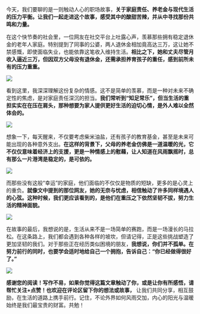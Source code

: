 今天，我们要聊的是一则触动人心的职场故事，**关于家庭责任、养老金与现代生活的压力平衡。让我们一起走进这个故事，感受其中的酸甜苦辣，并从中寻找那份共鸣和力量。**

在这个快节奏的社会里，一位网友在社交平台上吐露心声，羡慕那些拥有稳定退休金的老年人家庭。特别提到了同事的公婆，两人退休金相加竟高达三万，这让她不禁感慨，即使面临失业，也能依靠这笔收入维持生活。**相比之下，她和丈夫尽管月收入逼近三万，但因双方父母没有退休金，还需承担养育孩子的重任，感到前所未有的压力重重。**



![](https://cdn.jsdelivr.net/gh/wangwenjie1314/PicCDN/2024-6-28/1719539064532-image.png)



看到这里，我深深理解这份复杂的情感。这不是简单的羡慕，而是一种对未来不确定性的焦虑，是对家庭责任深沉的担当。**我们常听到“知足常乐”，但当生活的重担实实在在压在肩头，那种想要为家人提供更好生活的迫切心情，是外人难以全然体会的。**


![](https://cdn.jsdelivr.net/gh/wangwenjie1314/PicCDN/2024-6-28/1719538945804-image.png)


想象一下，每天醒来，不仅要考虑柴米油盐，还有孩子的教育基金，甚至是未来可能出现的各种意外支出。**在这样的背景下，父母的养老金仿佛是一道温暖的光，它不仅仅意味着经济上的支援，更是一种情感上的慰藉，让人知道在风雨飘摇时，总有那么一片港湾是稳定的，是可依的。**


![](https://cdn.jsdelivr.net/gh/wangwenjie1314/PicCDN/2024-6-28/1719538903333-image.png)


而那些没有这般“幸运”的家庭，他们面临的不仅仅是物质的短缺，更多的是心灵上的重负。**就像文中提到的那位网友，她的无奈与忧虑，相信触动了许多同样境遇人的心弦。这种时候，我们更应该看到的，是他们在重压之下依然坚韧不拔，努力生活的精神面貌。**

![](https://cdn.jsdelivr.net/gh/wangwenjie1314/PicCDN/2024-6-28/1719538926224-image.png)



在故事的最后，我想说的是，生活从来不是一场简单的赛跑，而是一场漫长的马拉松。在这条路上，我们都会遇到各种各样的坡坎，但请记得，正是这些挑战塑造了更加坚韧的我们。对于那些正在经历类似困境的朋友，**我想说，你们并不孤单。在努力前行的同时，也要学会适时地给自己一个拥抱，告诉自己：“你已经做得很好了。”**

![](https://cdn.jsdelivr.net/gh/wangwenjie1314/PicCDN/2024-6-28/1719538986491-image.png)


**感谢您的阅读！写作不易，如果你觉得这篇文章触动了你，或是让你有所感悟，请帮忙关注+点赞！也欢迎在评论区留下你的想法或故事，** 让我们共同分享，相互鼓励，在生活的道路上携手前行。记住，不论外界如何风雨交加，内心的阳光与温暖始终是我们最宝贵的财富。共勉！